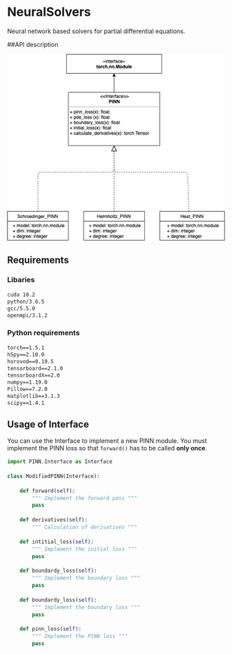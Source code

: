 # NeuralSolvers
Neural network based solvers for partial differential equations.

##API description

![Test](./images/API_PINN.png)

## Requirements

### Libaries
```
cuda 10.2
python/3.6.5
gcc/5.5.0
openmpi/3.1.2
```

### Python requirements
```
torch==1.5.1
h5py==2.10.0
horovod==0.19.5
tensorboard==2.1.0
tensorboardX==2.0
numpy==1.19.0
Pillow==7.2.0
matplotlib==3.1.3
scipy==1.4.1
```

## Usage of Interface
You can use the Interface to implement a new PINN module.  You must implement the PINN loss so that ```forward()``` has to be called **only once**.

```python
import PINN.Interface as Interface

class ModifiedPINN(Interface):

	def forward(self):
		""" Implement the forward pass """
		pass
	
	def derivatives(self):
		""" Calculation of derivatives """
		
	def intitial_loss(self):
		""" Implement the initial loss """
		pass
		
	def boundardy_loss(self):
		""" Implement the boundary loss """
		pass
	
	def boundardy_loss(self):
		""" Implement the boundary loss """
		pass
	
	def pinn_loss(self):
		""" Implement the PINN loss """
		pass
		
```
